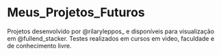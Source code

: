 # Meus_Projetos_Futuros
 Projetos desenvolvido por @rilaryleppos_ e disponíveis para visualização em @fullend_stacker. 
 Testes realizados em cursos em video, faculdade e de conhecimento livre.
 
